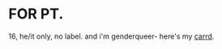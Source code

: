  # FOR PT.
16, he/it only, no label. and i'm genderqueer- here's my [carrd](https://shootyourshots.carrd.co/).
